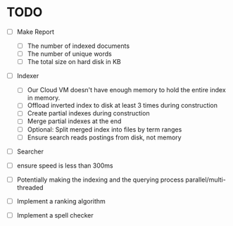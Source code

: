 # TODO

- [ ] Make Report

  - [ ] The number of indexed documents
  - [ ] The number of unique words
  - [ ] The total size on hard disk in KB

- [ ] Indexer
  - [ ] Our Cloud VM doesn't have enough memory to hold the entire index in memory.
  - [ ] Offload inverted index to disk at least 3 times during construction
  - [ ] Create partial indexes during construction
  - [ ] Merge partial indexes at the end
  - [ ] Optional: Split merged index into files by term ranges
  - [ ] Ensure search reads postings from disk, not memory
- [ ] Searcher
- [ ] ensure speed is less than 300ms
- [ ] Potentially making the indexing and the querying process parallel/multi-threaded
- [ ] Implement a ranking algorithm
- [ ] Implement a spell checker
